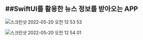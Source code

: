 ##SwiftUI를 활용한 뉴스 정보를 받아오는 APP
------------
![스크린샷 2022-05-20 오전 12 53 53](https://user-images.githubusercontent.com/92036498/169346373-94855045-88cf-4c31-866a-433b7234b288.png)

![스크린샷 2022-05-20 오전 12 54 01](https://user-images.githubusercontent.com/92036498/169346473-d7d78323-35a8-4bd4-869e-bc12f3f849cd.png)
